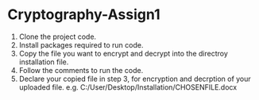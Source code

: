# Cryptography-Assign1 

1. Clone the project code.
2. Install packages required to run code.
3. Copy the file you want to encrypt and decrypt into the directroy installation file.
4. Follow the comments to run the code.
5. Declare your copied file in step 3, for encryption and decrption of your uploaded file. e.g. C:/User/Desktop/Installation/CHOSENFILE.docx
